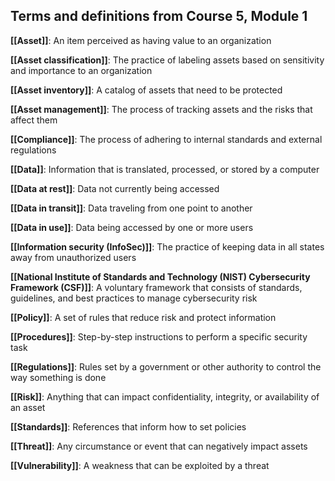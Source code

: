 ## **Terms and definitions from Course 5,** Module **1**

**[[Asset]]**: An item perceived as having value to an organization

**[[Asset classification]]**: The practice of labeling assets based on sensitivity and importance to an organization

**[[Asset inventory]]**: A catalog of assets that need to be protected

**[[Asset management]]**: The process of tracking assets and the risks that affect them 

**[[Compliance]]**: The process of adhering to internal standards and external regulations

**[[Data]]**: Information that is translated, processed, or stored by a computer

**[[Data at rest]]**: Data not currently being accessed

**[[Data in transit]]**: Data traveling from one point to another

**[[Data in use]]**: Data being accessed by one or more users

**[[Information security (InfoSec)]]**: The practice of keeping data in all states away from unauthorized users

**[[National Institute of Standards and Technology (NIST) Cybersecurity Framework (CSF)]]**: A voluntary framework that consists of standards, guidelines, and best practices to manage cybersecurity risk

**[[Policy]]**: A set of rules that reduce risk and protect information

**[[Procedures]]**: Step-by-step instructions to perform a specific security task

**[[Regulations]]**: Rules set by a government or other authority to control the way something is done

**[[Risk]]**: Anything that can impact confidentiality, integrity, or availability of an asset

**[[Standards]]**: References that inform how to set policies

**[[Threat]]**: Any circumstance or event that can negatively impact assets

**[[Vulnerability]]**: A weakness that can be exploited by a threat